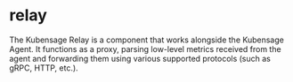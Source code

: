 # relay

The Kubensage Relay is a component that works alongside the Kubensage Agent. It functions as a proxy, parsing low-level
metrics received from the agent and forwarding them using various supported protocols (such as gRPC, HTTP, etc.).

